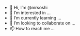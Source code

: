 - 👋 Hi, I’m @mrsoshi
- 👀 I’m interested in ...
- 🌱 I’m currently learning ...
- 💞️ I’m looking to collaborate on ...
- 📫 How to reach me ...

<!---
mrsoshi/mrsoshi is a ✨ special ✨ repository because its `README.md` (this file) appears on your GitHub profile.
You can click the Preview link to take a look at your changes.
--->
